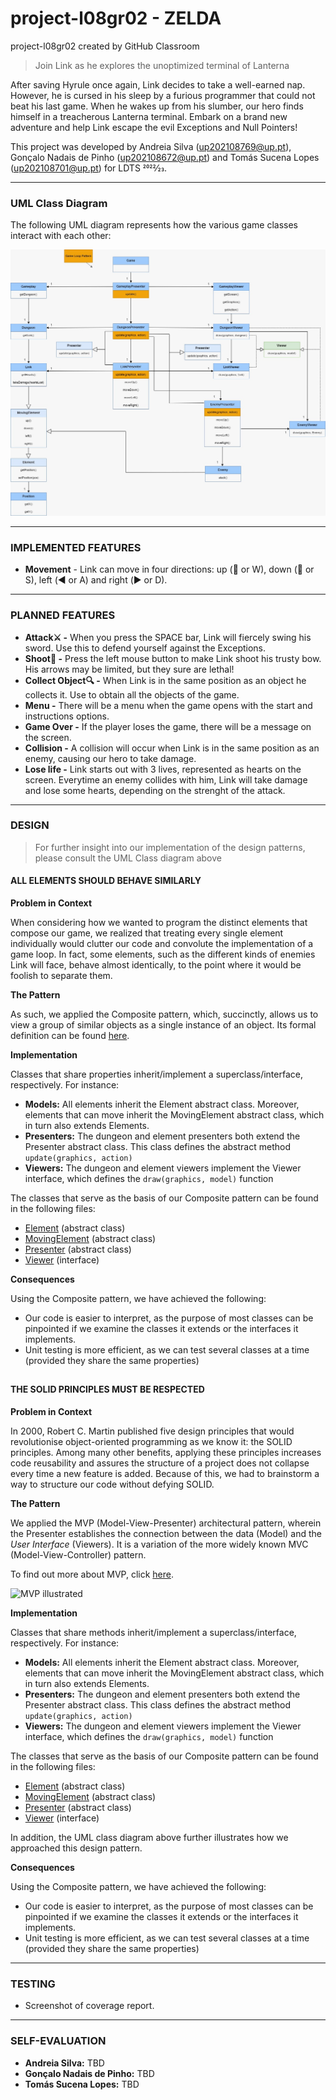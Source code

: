 # project-l08gr02 - ZELDA
project-l08gr02 created by GitHub Classroom

> Join Link as he explores the unoptimized terminal of Lanterna

After saving Hyrule once again, Link decides to take a well-earned nap. However, he is cursed in his sleep by a furious programmer that could not beat his last game. When he wakes up from his slumber, our hero finds himself in a treacherous Lanterna terminal. Embark on a brand new adventure and help Link escape the evil Exceptions and Null Pointers!

This project was developed by Andreia Silva (up202108769@up.pt), Gonçalo Nadais de Pinho (up202108672@up.pt) and Tomás Sucena Lopes (up202108701@up.pt) for LDTS 2022⁄23.

-----
### UML Class Diagram

The following UML diagram represents how the various game classes interact with each other:

![UML Class diagram](docs/uml.png)

-----
### IMPLEMENTED FEATURES

- **Movement** - Link can move in four directions: up (:arrow_up_small: or W), down (:arrow_down_small: or S), left (:arrow_backward: or A) and right (:arrow_forward: or D).
-----
### PLANNED FEATURES

- **Attack:crossed_swords: -** When you press the SPACE bar, Link will fiercely swing his sword. Use this to defend yourself against the Exceptions.
- **Shoot:bow_and_arrow: -** Press the left mouse button to make Link shoot his trusty bow. His arrows may be limited, but they sure are lethal!
- **Collect Object:mag: -** When Link is in the same position as an object he collects it. Use to obtain all the objects of the game.
- **Menu -** There will be a menu when the game opens with the start and instructions options.
- **Game Over -** If the player loses the game, there will be a message on the screen.
- **Collision -** A collision will occur when Link is in the same position as an enemy, causing our hero to take damage.
- **Lose life -** Link starts out with 3 lives, represented as hearts on the screen. Everytime an enemy collides with him, Link will take damage and lose some hearts, depending on the strenght of the attack.

-----

### DESIGN

> For further insight into our implementation of the design patterns, please consult the UML Class diagram above

#### ALL ELEMENTS SHOULD BEHAVE SIMILARLY

**Problem in Context**

When considering how we wanted to program the distinct elements that compose our game, we realized that treating every single element individually would clutter our code and convolute the implementation of a game loop. In fact, some elements, such as the different kinds of enemies Link will face, behave almost identically, to the point where it would be foolish to separate them.

**The Pattern**

As such, we applied the Composite pattern, which, succinctly, allows us to view a group of similar objects as a single instance of an object. Its formal definition can be found [here](https://refactoring.guru/design-patterns/composite).

**Implementation**

Classes that share properties inherit/implement a superclass/interface, respectively. For instance:

- **Models:** All elements inherit the Element abstract class. Moreover, elements that can move inherit the MovingElement abstract class, which in turn also extends Elements.
- **Presenters:** The dungeon and element presenters both extend the Presenter abstract class. This class defines the abstract method ```update(graphics, action)```
- **Viewers:** The dungeon and element viewers implement the Viewer interface, which defines the ```draw(graphics, model)``` function

The classes that serve as the basis of our Composite pattern can be found in the following files:

- [Element](https://github.com/FEUP-LDTS-2022/project-l08gr02/blob/master/src/main/java/com/l08gr02/zelda/models/elements/Element.java) (abstract class)
- [MovingElement](https://github.com/FEUP-LDTS-2022/project-l08gr02/blob/master/src/main/java/com/l08gr02/zelda/models/elements/MovingElement.java) (abstract class)
- [Presenter](https://github.com/FEUP-LDTS-2022/project-l08gr02/blob/master/src/main/java/com/l08gr02/zelda/presenters/Presenter.java) (abstract class)
- [Viewer](https://github.com/FEUP-LDTS-2022/project-l08gr02/blob/master/src/main/java/com/l08gr02/zelda/viewers/Viewer.java) (interface)

**Consequences**

Using the Composite pattern, we have achieved the following:

- Our code is easier to interpret, as the purpose of most classes can be pinpointed if we examine the classes it extends or the interfaces it implements.
- Unit testing is more efficient, as we can test several classes at a time (provided they share the same properties)

##

#### THE SOLID PRINCIPLES MUST BE RESPECTED

**Problem in Context**

In 2000, Robert C. Martin published five design principles that would revolutionise object-oriented programming as we know it: the SOLID principles. Among many other benefits, applying these principles increases code reusability and assures the structure of a project does not collapse every time a new feature is added. Because of this, we had to brainstorm a way to structure our code without defying SOLID.

**The Pattern**

We applied the MVP (Model-View-Presenter) architectural pattern, wherein the Presenter establishes the connection between the data (Model) and the *User Interface* (Viewers). It is a variation of the more widely known MVC (Model-View-Controller) pattern.

To find out more about MVP, click [here](https://www.geeksforgeeks.org/mvp-model-view-presenter-architecture-pattern-in-android-with-example/).

![MVP illustrated](<img src="https://github.com/FEUP-LDTS-2022/project-l08gr02/tree/master/docs/MVP.png" width="200" />)

**Implementation**

Classes that share methods inherit/implement a superclass/interface, respectively. For instance:

- **Models:** All elements inherit the Element abstract class. Moreover, elements that can move inherit the MovingElement abstract class, which in turn also extends Elements.
- **Presenters:** The dungeon and element presenters both extend the Presenter abstract class. This class defines the abstract method ```update(graphics, action)```
- **Viewers:** The dungeon and element viewers implement the Viewer interface, which defines the ```draw(graphics, model)``` function

The classes that serve as the basis of our Composite pattern can be found in the following files:

- [Element](https://github.com/FEUP-LDTS-2022/project-l08gr02/blob/master/src/main/java/com/l08gr02/zelda/models/elements/Element.java) (abstract class)
- [MovingElement](https://github.com/FEUP-LDTS-2022/project-l08gr02/blob/master/src/main/java/com/l08gr02/zelda/models/elements/MovingElement.java) (abstract class)
- [Presenter](https://github.com/FEUP-LDTS-2022/project-l08gr02/blob/master/src/main/java/com/l08gr02/zelda/presenters/Presenter.java) (abstract class)
- [Viewer](https://github.com/FEUP-LDTS-2022/project-l08gr02/blob/master/src/main/java/com/l08gr02/zelda/viewers/Viewer.java) (interface)

In addition, the UML class diagram above further illustrates how we approached this design pattern.

**Consequences**

Using the Composite pattern, we have achieved the following:

- Our code is easier to interpret, as the purpose of most classes can be pinpointed if we examine the classes it extends or the interfaces it implements.
- Unit testing is more efficient, as we can test several classes at a time (provided they share the same properties)

------

### TESTING

- Screenshot of coverage report.

------

### SELF-EVALUATION

- **Andreia Silva:** TBD
- **Gonçalo Nadais de Pinho:** TBD
- **Tomás Sucena Lopes:** TBD

